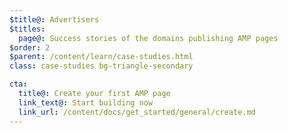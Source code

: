 ```yaml
---
$title@: Advertisers
$titles:
  page@: Success stories of the domains publishing AMP pages
$order: 2
$parent: /content/learn/case-studies.html
class: case-studies bg-triangle-secondary

cta:
  title@: Create your first AMP page
  link_text@: Start building now
  link_url: /content/docs/get_started/general/create.md
---
```

